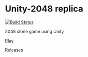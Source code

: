 # Unity-2048 replica 

[![Build Status](https://travis-ci.org/humbertodias/unity-2048.svg?branch=master)](
https://travis-ci.org/humbertodias/unity-2048)

2048 clone game using Unity

[Play](http://humbertodias.github.io/unity-2048)

[Releases](https://github.com/humbertodias/unity-2048/releases)